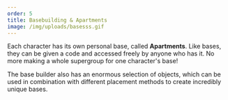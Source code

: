 ```yaml
---
order: 5
title: Basebuilding & Apartments
image: /img/uploads/basesss.gif
---
```

Each character has its own personal base, called **Apartments**. Like bases, they can be given a code and accessed freely by anyone who has it. No more making a whole supergroup for one character's base!

The base builder also has an enormous selection of objects, which can be used in combination with different placement methods to create incredibly unique bases.